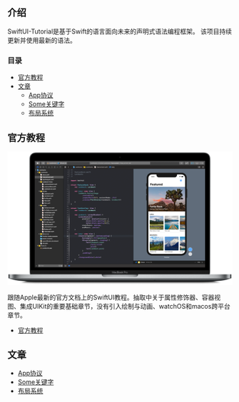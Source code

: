 ## 介绍

SwiftUI-Tutorial是基于Swift的语言面向未来的声明式语法编程框架。
该项目持续更新并使用最新的语法。

### 目录

- [官方教程](#官方教程)
- [文章](#文章)
    - [App协议](#App协议)
    - [Some关键字](#Some关键字)
    - [布局系统](#布局系统)

## 官方教程

<p align = "center">
<img src="Resources/overview.png">
</p>

跟随Apple最新的官方文档上的SwiftUI教程。抽取中关于属性修饰器、容器视图、集成UIKit的重要基础章节，没有引入绘制与动画、watchOS和macos跨平台章节。

- [官方教程](https://github.com/ChinaWxq/SwiftUI-Tutorial/tree/master/Apple-SwiftUI-Tutorial)

## 文章

- [App协议](https://github.com/ChinaWxq/SwiftUI-Tutorial/tree/master/App%20Protocol)
- [Some关键字](https://github.com/ChinaWxq/SwiftUI-Tutorial/tree/master/Some)
- [布局系统](https://github.com/ChinaWxq/SwiftUI-Tutorial/tree/master/Layout%20System)